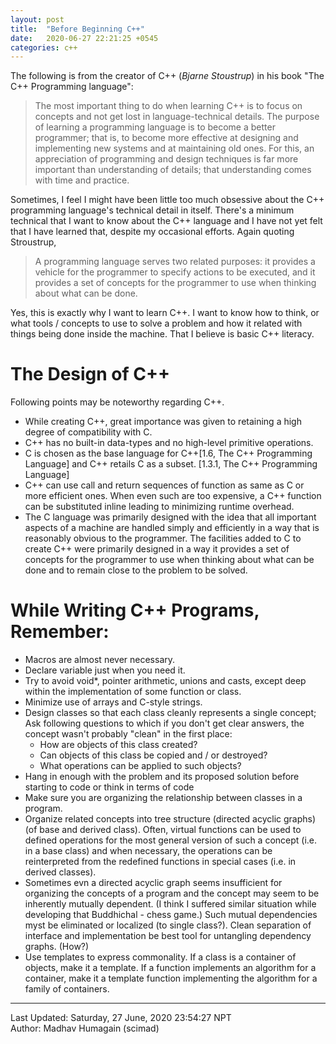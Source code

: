 ```yaml
---
layout: post
title:  "Before Beginning C++"
date:   2020-06-27 22:21:25 +0545
categories: c++
---
```


The following is from the creator of C++ (*Bjarne Stoustrup*) in his book "The C++ Programming language":
> The most important thing to do when learning C++ is to focus on concepts and not get lost in language-technical details. The purpose of learning a programming language is to become a better programmer; that is, to become more effective at designing and implementing new systems and at maintaining old ones. For this, an appreciation of programming and design techniques is far more important than understanding of details; that understanding comes with time and practice.

Sometimes, I feel I might have been little too much obsessive about the C++ programming language's technical detail in itself. There's a minimum technical that I want to know about the C++ language and I have not yet felt that I have learned that, despite my occasional efforts. Again quoting Stroustrup, 
>A programming language serves two related purposes: it provides a vehicle for the programmer to specify actions to be executed, and it provides a set of concepts for the programmer to use when thinking about what can be done.

Yes, this is exactly why I want to learn C++. I want to know how to think, or what tools / concepts to use to solve a problem and how it related with things being done inside the machine. That I believe is basic C++ literacy.

# The Design of C++
Following points may be noteworthy regarding C++.

* While creating C++, great importance was given to retaining a high degree of compatibility with C.
* C++ has no built-in data-types and no high-level primitive operations.
* C is chosen as the base language for C++[1.6, The C++ Programming Language] and C++ retails C as a subset. [1.3.1, The C++ Programming Language]
* C++ can use call and return sequences of function as same as C or more efficient ones. When even such are too expensive, a C++ function can be substituted inline leading to minimizing runtime overhead.
* The C language was primarily designed with the idea that all important aspects of a machine are handled simply and efficiently in a way that is reasonably obvious to the programmer. The facilities added to C to create C++ were primarily designed in a way it provides a set of concepts for the programmer to use when thinking about what can be done and to remain close to the problem to be solved.

# While Writing **C++** Programs, Remember:
* Macros are almost never necessary.
* Declare variable just when you need it.
* Try to avoid void*, pointer arithmetic, unions and casts, except deep within the implementation of some function or class.
* Minimize use of arrays and C-style strings.
* Design classes so that each class cleanly represents a single concept; Ask following questions to which if you don't get clear answers, the concept wasn't probably "clean" in the first place:
    * How are objects of this class created?
    * Can objects of this class be copied and / or destroyed?
    * What operations can be applied to such objects?
* Hang in enough with the problem and its proposed solution before starting to code or think in terms of code
* Make sure you are organizing the relationship between classes in a program.
* Organize related concepts into tree structure (directed acyclic graphs) (of base and derived class). Often, virtual functions can be used to defined operations for the most general version of such a concept (i.e. in a base class) and when necessary, the operations can be reinterpreted from the redefined functions in special cases (i.e. in derived classes).
* Sometimes evn a directed acyclic graph seems insufficient for organizing the concepts of a program and the concept may seem to be inherently mutually dependent. (I think I suffered similar situation while developing that Buddhichal - chess game.) Such mutual dependencies myst be eliminated or localized (to single class?). Clean separation of interface and implementation be best tool for untangling dependency graphs. (How?)
* Use templates to express commonality. If a class is a container of objects, make it a template. If a function implements an algorithm for a container, make it a template function implementing the algorithm for a family of containers.

----------
Last Updated: Saturday, 27 June, 2020 23:54:27 NPT  
Author: Madhav Humagain (scimad)
